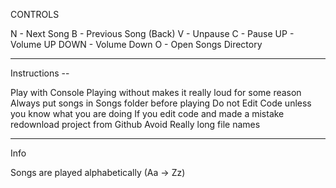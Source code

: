 CONTROLS

N - Next Song
B - Previous Song (Back)
V - Unpause
C - Pause
UP - Volume UP
DOWN - Volume Down
O - Open Songs Directory

-----------------------------------------------------------------------------------------------------------------------
Instructions --

Play with Console
Playing without makes it really loud for some reason
Always put songs in Songs folder before playing
Do not Edit Code unless you know what you are doing
If you edit code and made a mistake redownload project from Github
Avoid Really long file names

-----------------------------------------------------------------------------------------------------------------------

Info

Songs are played alphabetically (Aa -> Zz)